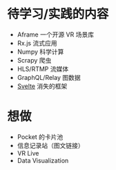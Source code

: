 # 待学习/实践的内容

+ Aframe 一个开源 VR 场景库  
+ Rx.js 流式应用  
+ Numpy 科学计算
+ Scrapy 爬虫  
+ HLS/RTMP 流媒体  
+ GraphQL/Relay 图数据  
+ [Svelte](https://github.com/sveltejs/svelte) 消失的框架

# 想做
+ Pocket 的卡片池  
+ 信息记录站（图文链接）  
+ VR Live  
+ Data Visualization
